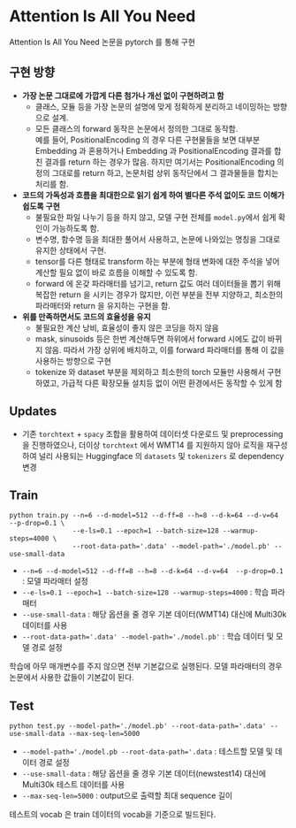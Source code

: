 # Attention Is All You Need
Attention Is All You Need 논문을 pytorch 를 통해 구현

## 구현 방향
- **가장 논문 그대로에 가깝게 다른 첨가나 개선 없이 구현하려고 함**
  - 클래스, 모듈 등을 가장 논문의 설명에 맞게 정확하게 분리하고 네이밍하는 방향으로 설계.
  - 모든 클래스의 forward 동작은 논문에서 정의한 그대로 동작함.  
    예를 들어, PositionalEncoding 의 경우 다른 구현물들을 보면 대부분 Embedding 과 혼용하거나 Embedding 과 PositionalEncoding 결과를 합친 결과를 return 하는 경우가 많음. 하지만 여기서는 PositionalEncoding 의 정의 그대로를 return 하고, 논문처럼 상위 동작단에서 그 결과물들을 합치는 처리를 함.
- **코드의 가독성과 흐름을 최대한으로 읽기 쉽게 하여 별다른 주석 없이도 코드 이해가 쉽도록 구현**
  - 불필요한 파일 나누기 등을 하지 않고, 모델 구현 전체를 `model.py`에서 쉽게 확인이 가능하도록 함.
  - 변수명, 함수명 등을 최대한 풀어서 사용하고, 논문에 나와있는 명칭을 그대로 유지한 상태에서 구현.
  - tensor를 다른 형태로 transform 하는 부분에 형태 변화에 대한 주석을 넣어 계산할 필요 없이 바로 흐름을 이해할 수 있도록 함.
  - forward 에 온갖 파라매터를 넘기고, return 값도 여러 데이터들을 뽑기 위해 복잡한 return 을 시키는 경우가 많지만, 이런 부분을 전부 지양하고, 최소한의 파라매터와 return 을 유지하는 구현을 함.
- **위를 만족하면서도 코드의 효율성을 유지**
  - 불필요한 계산 낭비, 효율성이 좋지 않은 코딩을 하지 않음
  - mask, sinusoids 등은 한번 계산해두면 하위에서 forward 시에도 값이 바뀌지 않음. 따라서 가장 상위에 배치하고, 이를 forward 파라매터를 통해 이 값을 사용하는 방향으로 구현
  - tokenize 와 dataset 부분을 제외하고 최소한의 torch 모듈만 사용해서 구현하였고, 가급적 다른 확장모듈 설치등 없이 어떤 환경에서든 동작할 수 있게 함

## Updates
- 기존 `torchtext` + `spacy` 조합을 활용하여 데이터셋 다운로드 및 preprocessing 을 진행하였으나, 더이상 `torchtext` 에서 WMT14 를 지원하지 않아 로직을 재구성하여 널리 사용되는 Huggingface 의 `datasets` 및 `tokenizers` 로 dependency 변경


## Train
```shell
python train.py --n=6 --d-model=512 --d-ff=8 --h=8 --d-k=64 --d-v=64  --p-drop=0.1 \ 
                --e-ls=0.1 --epoch=1 --batch-size=128 --warmup-steps=4000 \
                --root-data-path='.data' --model-path='./model.pb' --use-small-data
```
- `--n=6 --d-model=512 --d-ff=8 --h=8 --d-k=64 --d-v=64  --p-drop=0.1` : 모델 파라매터 설정
- `--e-ls=0.1 --epoch=1 --batch-size=128 --warmup-steps=4000` : 학습 파라매터
- `--use-small-data` : 해당 옵션을 줄 경우 기본 데이터(WMT14) 대신에 Multi30k 데이터를 사용
- `--root-data-path='.data' --model-path='./model.pb'` : 학습 데이터 및 모델 경로 설정

학습에 아무 매개변수를 주지 않으면 전부 기본값으로 실행된다.
모델 파라매터의 경우 논문에서 사용한 값들이 기본값이 된다.
## Test
```
python test.py --model-path='./model.pb' --root-data-path='.data' --use-small-data --max-seq-len=5000
```
- `--model-path='./model.pb --root-data-path='.data` : 테스트할 모델 및 데이터 경로 설정
- `--use-small-data` : 해당 옵션을 줄 경우 기본 데이터(newstest14) 대신에 Multi30k 테스트 데이터를 사용
- `--max-seq-len=5000` : output으로 출력할 최대 sequence 길이

테스트의 vocab 은 train 데이터의 vocab을 기준으로 빌드된다.
